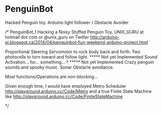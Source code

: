 PenguinBot
==========

Hacked Penguin toy.  Arduino light follower / Obstacle Avoider

 /*
 PenguinBot_1    Hacking a Noisy Stuffed Penguin Toy.
 UNIX_GURU at hotmail dot com
 or @unix_guru on Twitter
 http://arduino-pi.blogspot.ca/2014/04/penguinbot-fun-weekend-arduino-project.html
 
 Proportional Steering
 Servomotor to rock body back and forth.
 Two photocells to turn toward and follow light.   ***** Not yet Implemented
 Sound Activation... for... something... ?         ***** Not yet Implemented
 Crazy penguin sounds and spooky music.
 Sonar Obstacle avoidance.
 
 Most functions/Operations are non-blocking...
 
 Given enough time, I would have employed Metro Scheduler http://playground.arduino.cc/Code/Metro
 and a true Finite State Machine like  http://playground.arduino.cc/Code/FiniteStateMachine
 
 */
 
